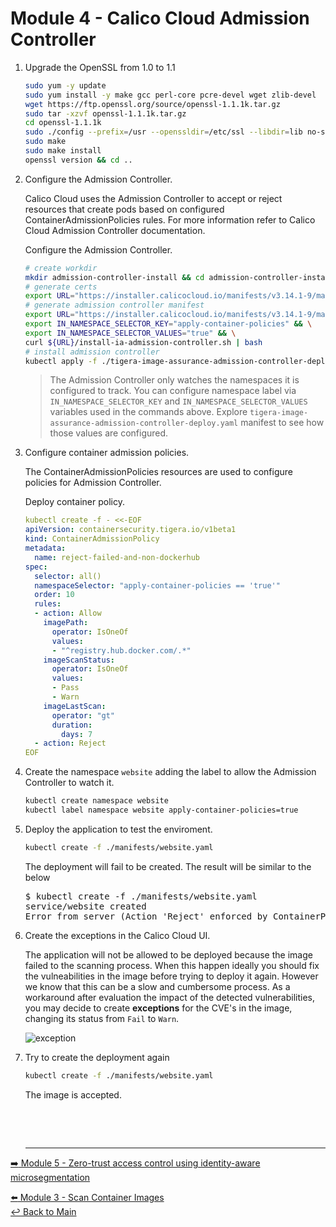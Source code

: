 # Module 4 - Calico Cloud Admission Controller

1. Upgrade the OpenSSL from 1.0 to 1.1

   ```bash
   sudo yum -y update
   sudo yum install -y make gcc perl-core pcre-devel wget zlib-devel
   wget https://ftp.openssl.org/source/openssl-1.1.1k.tar.gz
   sudo tar -xzvf openssl-1.1.1k.tar.gz
   cd openssl-1.1.1k
   sudo ./config --prefix=/usr --openssldir=/etc/ssl --libdir=lib no-shared zlib-dynamic
   sudo make
   sudo make install
   openssl version && cd ..
   ```

2. Configure the Admission Controller.

   Calico Cloud uses the Admission Controller to accept or reject resources that create pods based on configured ContainerAdmissionPolicies    rules. For more information refer to Calico Cloud Admission Controller documentation.
   
   Configure the Admission Controller.
   
   ```bash
   # create workdir
   mkdir admission-controller-install && cd admission-controller-install
   # generate certs
   export URL="https://installer.calicocloud.io/manifests/v3.14.1-9/manifests" && curl ${URL}/generate-open-ssl-key-cert-pair.sh | bash
   # generate admission controller manifest
   export URL="https://installer.calicocloud.io/manifests/v3.14.1-9/manifests" && \
   export IN_NAMESPACE_SELECTOR_KEY="apply-container-policies" && \
   export IN_NAMESPACE_SELECTOR_VALUES="true" && \
   curl ${URL}/install-ia-admission-controller.sh | bash
   # install admission controller
   kubectl apply -f ./tigera-image-assurance-admission-controller-deploy.yaml && cd ..
   ```

   > The Admission Controller only watches the namespaces it is configured to track. You can configure namespace label via    `IN_NAMESPACE_SELECTOR_KEY` and `IN_NAMESPACE_SELECTOR_VALUES` variables used in the commands above. Explore    `tigera-image-assurance-admission-controller-deploy.yaml` manifest to see how those values are configured.

3. Configure container admission policies.

   The ContainerAdmissionPolicies resources are used to configure policies for Admission Controller.

   Deploy container policy.

   ```yaml
   kubectl create -f - <<-EOF
   apiVersion: containersecurity.tigera.io/v1beta1
   kind: ContainerAdmissionPolicy
   metadata:
     name: reject-failed-and-non-dockerhub
   spec:
     selector: all()
     namespaceSelector: "apply-container-policies == 'true'"
     order: 10
     rules:
     - action: Allow
       imagePath:
         operator: IsOneOf
         values:
         - "^registry.hub.docker.com/.*"
       imageScanStatus:
         operator: IsOneOf
         values:
         - Pass
         - Warn
       imageLastScan:
         operator: "gt"
         duration:
           days: 7
     - action: Reject
   EOF
   ```

4. Create the namespace `website` adding the label to allow the Admission Controller to watch it.

   ```bash
   kubectl create namespace website
   kubectl label namespace website apply-container-policies=true
   ```

5. Deploy the application to test the enviroment.

   ```bash
   kubectl create -f ./manifests/website.yaml
   ```

   The deployment will fail to be created. The result will be similar to the below
   
   <pre>
   $ kubectl create -f ./manifests/website.yaml
   service/website created 
   Error from server (Action 'Reject' enforced by ContainerPolicy reject-failed-and-non-dockerhub rule index 1): error when creating "./manifests/website.yaml": admission webhook "image-assurance.tigera.io" denied the request: Action 'Reject' enforced by ContainerPolicy reject-failed-and-non-dockerhub rule index 1
   </pre>

6. Create the exceptions in the Calico Cloud UI.

   The application will not be allowed to be deployed because the image failed to the scanning process.
   When this happen ideally you should fix the vulneabilities in the image before trying to deploy it again. However we know that this can be a slow and cumbersome process. As a workaround after evaluation the impact of the detected vulnerabilities, you may decide to create **exceptions** for the CVE's in the image, changing its status from `Fail` to `Warn`.

   ![exception](https://user-images.githubusercontent.com/104035488/207643561-ed2eec90-03a8-4fc7-a085-c845121fd21a.gif)

7. Try to create the deployment again

    ```bash
    kubectl create -f ./manifests/website.yaml
    ```

    The image is accepted.

    <pre>
    

    </pre>


   
   --- 

[:arrow_right: Module 5 - Zero-trust access control using identity-aware microsegmentation](/modules/module-5-zero-trust.md ) <br>

[:arrow_left: Module 3 - Scan Container Images](/modules/module-3-scan-images.md)   
[:leftwards_arrow_with_hook: Back to Main](/README.md)  
